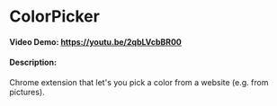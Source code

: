 # ColorPicker
#### Video Demo: https://youtu.be/2qbLVcbBR00
#### Description: 
Chrome extension that let's you pick a color from a website (e.g. from pictures).